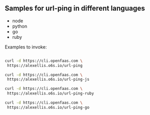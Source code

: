 ## Samples for url-ping in different languages


- node
- python
- go
- ruby


Examples to invoke:

```sh

curl -d https://cli.openfaas.com \
 https://alexellis.o6s.io/url-ping

curl -d https://cli.openfaas.com \
 https://alexellis.o6s.io/url-ping-js

curl -d https://cli.openfaas.com \
 https://alexellis.o6s.io/url-ping-ruby

curl -d https://cli.openfaas.com \
 https://alexellis.o6s.io/url-ping-go
 
```

